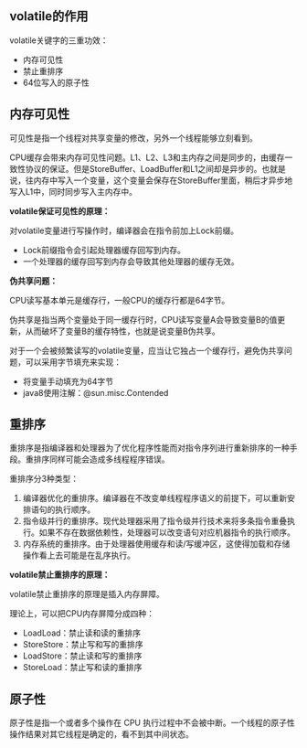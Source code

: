 ## volatile的作用
volatile关键字的三重功效：
- 内存可见性
- 禁止重排序
- 64位写入的原子性

## 内存可见性
可见性是指一个线程对共享变量的修改，另外一个线程能够立刻看到。

CPU缓存会带来内存可见性问题。L1、L2、L3和主内存之间是同步的，由缓存一致性协议的保证。但是StoreBuffer、LoadBuffer和L1之间却是异步的。也就是说，往内存中写入一个变量，这个变量会保存在StoreBuffer里面，稍后才异步地写入L1中，同时同步写入主内存中。

**volatile保证可见性的原理：**

对volatile变量进行写操作时，编译器会在指令前加上Lock前缀。
- Lock前缀指令会引起处理器缓存回写到内存。
- 一个处理器的缓存回写到内存会导致其他处理器的缓存无效。

**伪共享问题：**

CPU读写基本单元是缓存行，一般CPU的缓存行都是64字节。

伪共享是指当两个变量处于同一缓存行时，CPU读写变量A会导致变量B的值更新，从而破坏了变量B的缓存特性，也就是说变量B伪共享。

对于一个会被频繁读写的volatile变量，应当让它独占一个缓存行，避免伪共享问题，可以采用字节填充来实现：
- 将变量手动填充为64字节
- java8使用注解：@sun.misc.Contended


## 重排序
重排序是指编译器和处理器为了优化程序性能而对指令序列进行重新排序的一种手段。重排序同样可能会造成多线程程序错误。

重排序分3种类型：
1. 编译器优化的重排序。编译器在不改变单线程程序语义的前提下，可以重新安排语句的执行顺序。
2. 指令级并行的重排序。现代处理器采用了指令级并行技术来将多条指令重叠执行。如果不存在数据依赖性，处理器可以改变语句对应机器指令的执行顺序。
3. 内存系统的重排序。由于处理器使用缓存和读/写缓冲区，这使得加载和存储操作看上去可能是在乱序执行。

**volatile禁止重排序的原理：**

volatile禁止重排序的原理是插入内存屏障。

理论上，可以把CPU内存屏障分成四种：
- LoadLoad：禁止读和读的重排序
- StoreStore：禁止写和写的重排序
- LoadStore：禁止读和写的重排序
- StoreLoad：禁止写和读的重排序



## 原子性
原子性是指一个或者多个操作在 CPU 执行过程中不会被中断。一个线程的原子性操作结果对其它线程是确定的，看不到其中间状态。

